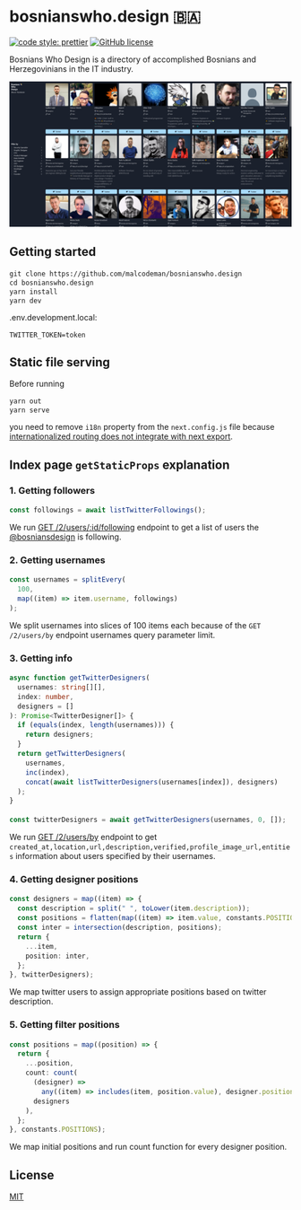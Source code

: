 # bosnianswho.design 🇧🇦

[![code style: prettier](https://img.shields.io/badge/code_style-prettier-ff69b4.svg)](https://github.com/prettier/prettier)
[![GitHub license](https://img.shields.io/badge/license-MIT-blue.svg)](https://github.com/malcodeman/bosnianswho.design/blob/master/LICENSE)

Bosnians Who Design is a directory of accomplished Bosnians and Herzegovinians in the IT industry.

![Screenshot](readme/screenshot.png)

## Getting started

```
git clone https://github.com/malcodeman/bosnianswho.design
cd bosnianswho.design
yarn install
yarn dev
```

.env.development.local:

```
TWITTER_TOKEN=token
```

## Static file serving

Before running

```
yarn out
yarn serve
```

you need to remove `i18n` property from the `next.config.js` file because [internationalized routing does not integrate with next export](https://nextjs.org/docs/advanced-features/i18n-routing#how-does-this-work-with-static-generation).

## Index page `getStaticProps` explanation

### 1. Getting followers

```typescript
const followings = await listTwitterFollowings();
```

We run [GET /2/users/:id/following](https://developer.twitter.com/en/docs/twitter-api/users/follows/api-reference/get-users-id-following) endpoint to get a list of users the [@bosniansdesign](https://twitter.com/bosniansdesign) is following.

### 2. Getting usernames

```typescript
const usernames = splitEvery(
  100,
  map((item) => item.username, followings)
);
```

We split usernames into slices of 100 items each because of the `GET /2/users/by` endpoint usernames query parameter limit.

### 3. Getting info

```typescript
async function getTwitterDesigners(
  usernames: string[][],
  index: number,
  designers = []
): Promise<TwitterDesigner[]> {
  if (equals(index, length(usernames))) {
    return designers;
  }
  return getTwitterDesigners(
    usernames,
    inc(index),
    concat(await listTwitterDesigners(usernames[index]), designers)
  );
}

const twitterDesigners = await getTwitterDesigners(usernames, 0, []);
```

We run [GET /2/users/by](https://developer.twitter.com/en/docs/twitter-api/users/lookup/api-reference/get-users-by) endpoint to get `created_at,location,url,description,verified,profile_image_url,entities` information about users specified by their usernames.

### 4. Getting designer positions

```typescript
const designers = map((item) => {
  const description = split(" ", toLower(item.description));
  const positions = flatten(map((item) => item.value, constants.POSITIONS));
  const inter = intersection(description, positions);
  return {
    ...item,
    position: inter,
  };
}, twitterDesigners);
```

We map twitter users to assign appropriate positions based on twitter description.

### 5. Getting filter positions

```typescript
const positions = map((position) => {
  return {
    ...position,
    count: count(
      (designer) =>
        any((item) => includes(item, position.value), designer.position),
      designers
    ),
  };
}, constants.POSITIONS);
```

We map initial positions and run count function for every designer position.

## License

[MIT](./LICENSE)

